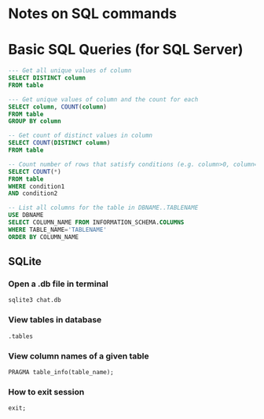 # Notes on SQL commands

# Basic SQL Queries (for SQL Server)

```sql
--- Get all unique values of column
SELECT DISTINCT column
FROM table

--- Get unique values of column and the count for each
SELECT column, COUNT(column)
FROM table
GROUP BY column

-- Get count of distinct values in column
SELECT COUNT(DISTINCT column)
FROM table

-- Count number of rows that satisfy conditions (e.g. column>0, column=10)
SELECT COUNT(*)
FROM table
WHERE condition1
AND condition2

-- List all columns for the table in DBNAME..TABLENAME
USE DBNAME
SELECT COLUMN_NAME FROM INFORMATION_SCHEMA.COLUMNS
WHERE TABLE_NAME='TABLENAME'
ORDER BY COLUMN_NAME
```

## SQLite

### Open a .db file in terminal
`sqlite3 chat.db`

### View tables in database
`.tables`

### View column names of a given table
`PRAGMA table_info(table_name);`

### How to exit session
`exit;`
